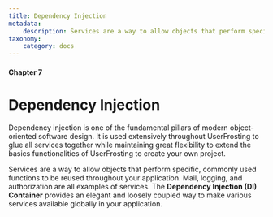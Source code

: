 ```yaml
---
title: Dependency Injection
metadata:
    description: Services are a way to allow objects that perform specific, commonly used functions to be reused throughout your application. Mail, logging, and authorization are all examples of services.
taxonomy:
    category: docs
---
```


#### Chapter 7

# Dependency Injection

Dependency injection is one of the fundamental pillars of modern object-oriented software design. It is used extensively throughout UserFrosting to glue all services together while maintaining great flexibility to extend the basics functionalities of UserFrosting to create your own project. 

Services are a way to allow objects that perform specific, commonly used functions to be reused throughout your application. Mail, logging, and authorization are all examples of services. The **Dependency Injection (DI) Container** provides an elegant and loosely coupled way to make various services available globally in your application.
